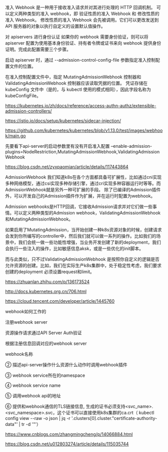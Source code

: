 准入 Webhook 是一种用于接收准入请求并对其进行处理的 HTTP 回调机制。 可以定义两种类型的准入 webhook，即 验证性质的准入 Webhook 和 修改性质的准入 Webhook。 修改性质的准入 Webhook 会先被调用。它们可以更改发送到 API 服务器的对象以执行自定义的设置默认值操作。


对 apiservers 进行身份认证
如果你的 webhook 需要身份验证，则可以将 apiserver 配置为使用基本身份验证、持有者令牌或证书来向 webhook 提供身份证明。完成此配置需要三个步骤。

启动 apiserver 时，通过 --admission-control-config-file 参数指定准入控制配置文件的位置。

在准入控制配置文件中，指定 MutatingAdmissionWebhook 控制器和 ValidatingAdmissionWebhook 控制器应该读取凭据的位置。 凭证存储在 kubeConfig 文件中（是​​的，与 kubectl 使用的模式相同），因此字段名称为 kubeConfigFile。 

https://kubernetes.io/zh/docs/reference/access-authn-authz/extensible-admission-controllers/

https://istio.io/docs/setup/kubernetes/sidecar-injection/

https://github.com/kubernetes/kubernetes/blob/v1.13.0/test/images/webhook/main.go

先要看下api-server的启动参数里有没有开启准入配置
–enable-admission-plugins=NodeRestriction,MutatingAdmissionWebhook,ValidatingAdmissionWebhook

https://blog.csdn.net/zyxpaomian/article/details/117443864


AdmissionWebhook
我们知道k8s在各个方面都具备可扩展性，比如通过cni实现多种网络模型，通过csi实现多种存储引擎，通过cri实现多种容器运行时等等。而AdmissionWebhook就是另外一种可扩展的手段。 除了已编译的Admission插件外，可以开发自己的Admission插件作为扩展，并在运行时配置为webhook。

Admission webhooks是HTTP回调，它接收Admission请求并对它们做一些事情。可以定义两种类型的Admission webhook，ValidatingAdmissionWebhook和MutatingAdmissionWebhook。

如果启用了MutatingAdmission，当开始创建一种k8s资源对象的时候，创建请求会发到你所编写的controller中，然后我们就可以做一系列的操作。比如我们的场景中，我们会统一做一些功能性增强，当业务开发创建了新的deployment，我们会执行一些注入的操作，比如敏感信息aksk，或是一些优化的init脚本。

而与此类似，只不过ValidatingAdmissionWebhook 是按照你自定义的逻辑是否允许资源的创建。比如，我们在实际生产k8s集群中，处于稳定性考虑，我们要求创建的deployment 必须设置request和limit。

https://zhuanlan.zhihu.com/p/136173524

http://docs.kubernetes.org.cn/706.html

https://cloud.tencent.com/developer/article/1445760


webhook如何工作的

注册webhook server

资源操作请求通过API Server Auth验证

根据注册信息回调对应的webhook server

webhook名称

② 描述api-server操作什么资源什么动作时调用webhook插件

③ webhook service所在的namespace

④ webhook service name

⑤ 调用webhook api的地址

⑥ 提供和webhook通信的TLS链接信息, 生成的证书必须支持<svc_name>.<svc_namespace>.svc，这个证书可以直接使用k8s集群的ca.crt（ kubectl config view --raw -o json | jq -r '.clusters[0].cluster."certificate-authority-data"' | tr -d '"'）

https://www.cnblogs.com/zhangmingcheng/p/14066884.html

https://blog.csdn.net/u012803274/article/details/115035744

